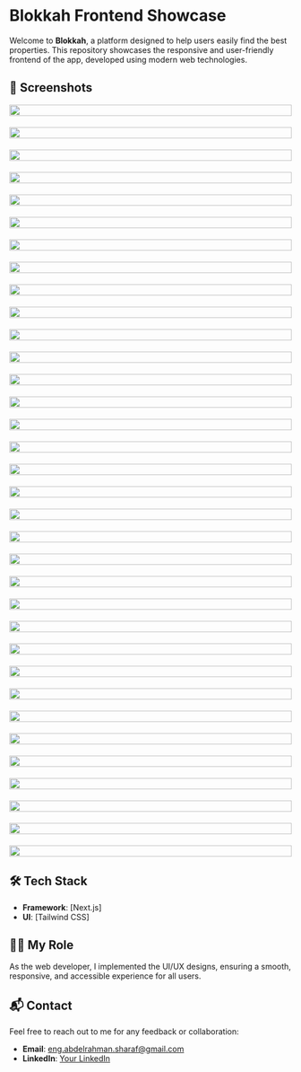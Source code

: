 # Blokkah Frontend Showcase

Welcome to **Blokkah**, a platform designed to help users easily find the best properties. This repository showcases the responsive and user-friendly frontend of the app, developed using modern web technologies.

## 📸 Screenshots

<div style="display: flex; flex-direction: column; gap: 20px;">
    <img src="./Login - choose method.png" width="100%" />
    <img src="./Login - phone number.png" width="100%" />
    <img src="./Login - otp.png" width="100%" />
    <img src="./Sign up - Method.jpg" width="100%" />
    <img src="./Sign up - Method.png" width="100%" />
    <img src="./Sign up - Create account.png" width="100%" />
    <img src="./Sign up - confirm.png" width="100%" />
    <img src="./Sign up - Create account (dropdown).png" width="100%" />
    <img src="./Sign up - edit.png" width="100%" />
    <img src="./Sign up - OTP.png" width="100%" />
    <img src="./Home - Before sign.png" width="100%" />
    <img src="./Home - After sign + Dropdowns-1.png" width="100%" />
    <img src="./Home - After sign + Dropdowns.png" width="100%" />
    <img src="./Chatbot - Home.png" width="100%" />
    <img src="./Chatbot - Ai Chat.png" width="100%" />
    <img src="./Chatbot - FAQ.png" width="100%" />
    <img src="./Chatbot - Property Request-1.png" width="100%" />
    <img src="./Chatbot - Property Request.jpg" width="100%" />
    <img src="./Add BLOG.png" width="100%" />
    <img src="./Add EXISTING FEATURED ad.png" width="100%" />
    <img src="./Add NEW FEATURED ad.png" width="100%" />
    <img src="./Add NORMAL listing.png" width="100%" />
    <img src="./Modal-1.png" width="100%" />
    <img src="./Modal-2.png" width="100%" />
    <img src="./Modal-3.png" width="100%" />
    <img src="./Modal-4.png" width="100%" />
    <img src="./Modal-5.png" width="100%" />
    <img src="./Modal-6.png" width="100%" />
    <img src="./Modal.png" width="100%" />
    <img src="./Profile - Manage your listings.png" width="100%" />
    <img src="./Reals.png" width="100%" />
    <img src="./Select listing type-1.png" width="100%" />
    <img src="./Select listing type.png" width="100%" />
    <img src="./Views and statistics.png" width="100%" />

</div>

## 🛠 Tech Stack

-   **Framework**: [Next.js]
-   **UI**: [Tailwind CSS]

## 👨‍💻 My Role

As the web developer, I implemented the UI/UX designs, ensuring a smooth, responsive, and accessible experience for all users.

## 📬 Contact

Feel free to reach out to me for any feedback or collaboration:

-   **Email**: eng.abdelrahman.sharaf@gmail.com
-   **LinkedIn**: [Your LinkedIn](https://linkedin.com/in/eng-abdelrahman-sharaf/)
